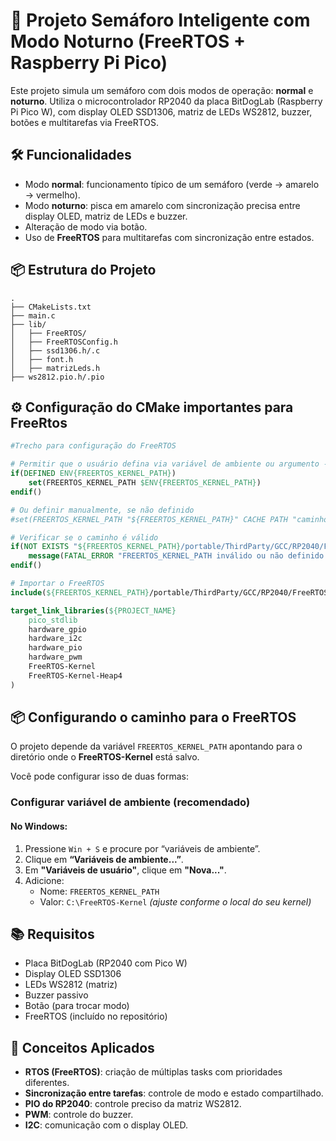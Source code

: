 
# 🚦 Projeto Semáforo Inteligente com Modo Noturno (FreeRTOS + Raspberry Pi Pico)

Este projeto simula um semáforo com dois modos de operação: **normal** e **noturno**. Utiliza o microcontrolador RP2040 da placa BitDogLab (Raspberry Pi Pico W), com display OLED SSD1306, matriz de LEDs WS2812, buzzer, botões e multitarefas via FreeRTOS.

## 🛠 Funcionalidades

- Modo **normal**: funcionamento típico de um semáforo (verde → amarelo → vermelho).
- Modo **noturno**: pisca em amarelo com sincronização precisa entre display OLED, matriz de LEDs e buzzer.
- Alteração de modo via botão.
- Uso de **FreeRTOS** para multitarefas com sincronização entre estados.

## 📦 Estrutura do Projeto

```
.
├── CMakeLists.txt
├── main.c
├── lib/
│   ├── FreeRTOS/
│   ├── FreeRTOSConfig.h
│   ├── ssd1306.h/.c
│   ├── font.h
│   ├── matrizLeds.h
├── ws2812.pio.h/.pio
```

## ⚙️ Configuração do CMake importantes para FreeRtos

```cmake
#Trecho para configuração do FreeRTOS

# Permitir que o usuário defina via variável de ambiente ou argumento -D
if(DEFINED ENV{FREERTOS_KERNEL_PATH})
    set(FREERTOS_KERNEL_PATH $ENV{FREERTOS_KERNEL_PATH})
endif()

# Ou definir manualmente, se não definido
#set(FREERTOS_KERNEL_PATH "${FREERTOS_KERNEL_PATH}" CACHE PATH "caminho para o kernel do freeRtos")

# Verificar se o caminho é válido
if(NOT EXISTS "${FREERTOS_KERNEL_PATH}/portable/ThirdParty/GCC/RP2040/FreeRTOS_Kernel_import.cmake")
    message(FATAL_ERROR "FREERTOS_KERNEL_PATH inválido ou não definido.")
endif()

# Importar o FreeRTOS
include(${FREERTOS_KERNEL_PATH}/portable/ThirdParty/GCC/RP2040/FreeRTOS_Kernel_import.cmake)

target_link_libraries(${PROJECT_NAME} 
    pico_stdlib 
    hardware_gpio
    hardware_i2c
    hardware_pio
    hardware_pwm
    FreeRTOS-Kernel 
    FreeRTOS-Kernel-Heap4
)
```

## 📦 Configurando o caminho para o FreeRTOS

O projeto depende da variável `FREERTOS_KERNEL_PATH` apontando para o diretório onde o **FreeRTOS-Kernel** está salvo.

Você pode configurar isso de duas formas:

### Configurar variável de ambiente (recomendado)

#### **No Windows:**

1. Pressione `Win + S` e procure por “variáveis de ambiente”.
2. Clique em **“Variáveis de ambiente...”**.
3. Em **"Variáveis de usuário"**, clique em **"Nova..."**.
4. Adicione:
   - Nome: `FREERTOS_KERNEL_PATH`
   - Valor: `C:\FreeRTOS-Kernel` *(ajuste conforme o local do seu kernel)*


## 📚 Requisitos

- Placa BitDogLab (RP2040 com Pico W)
- Display OLED SSD1306
- LEDs WS2812 (matriz)
- Buzzer passivo
- Botão (para trocar modo)
- FreeRTOS (incluído no repositório)

## 🧠 Conceitos Aplicados

- **RTOS (FreeRTOS)**: criação de múltiplas tasks com prioridades diferentes.
- **Sincronização entre tarefas**: controle de modo e estado compartilhado.
- **PIO do RP2040**: controle preciso da matriz WS2812.
- **PWM**: controle do buzzer.
- **I2C**: comunicação com o display OLED.

